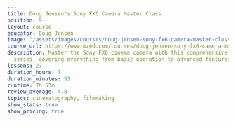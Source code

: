 ```yaml
---
title: Doug Jensen's Sony FX6 Camera Master Class
position: 9
layout: course
educator: Doug Jensen
image: "/assets/images/courses/doug-jensen-sony-fx6-camera-master-class.jpg"
course_url: https://www.mzed.com/courses/doug-jensen-sony-fx6-camera-master-class
description: Master the Sony FX6 cinema camera with this comprehensive 8-hour training
  series, covering everything from basic operation to advanced features.
lessons: 27
duration_hours: 7
duration_minutes: 53
runtime: 7h 53m
review_average: 4.8
topics: cinematography, filmmaking
show_stats: true
show_pricing: true
---
```


